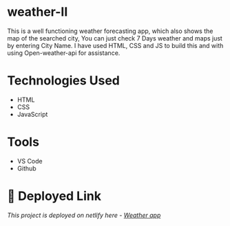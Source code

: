 # weather-II
This is a well functioning weather forecasting app, which also shows the map of the searched city, You can just check 7 Days weather and maps just by entering City Name. I have used HTML, CSS and JS to build this and with using Open-weather-api for assistance.
# Technologies Used
* HTML
* CSS
* JavaScript

# Tools
* VS Code
* Github
# **🔗 Deployed Link**
_This project is deployed on netlify here - [Weather app](https://weather-appssss.netlify.app)_
